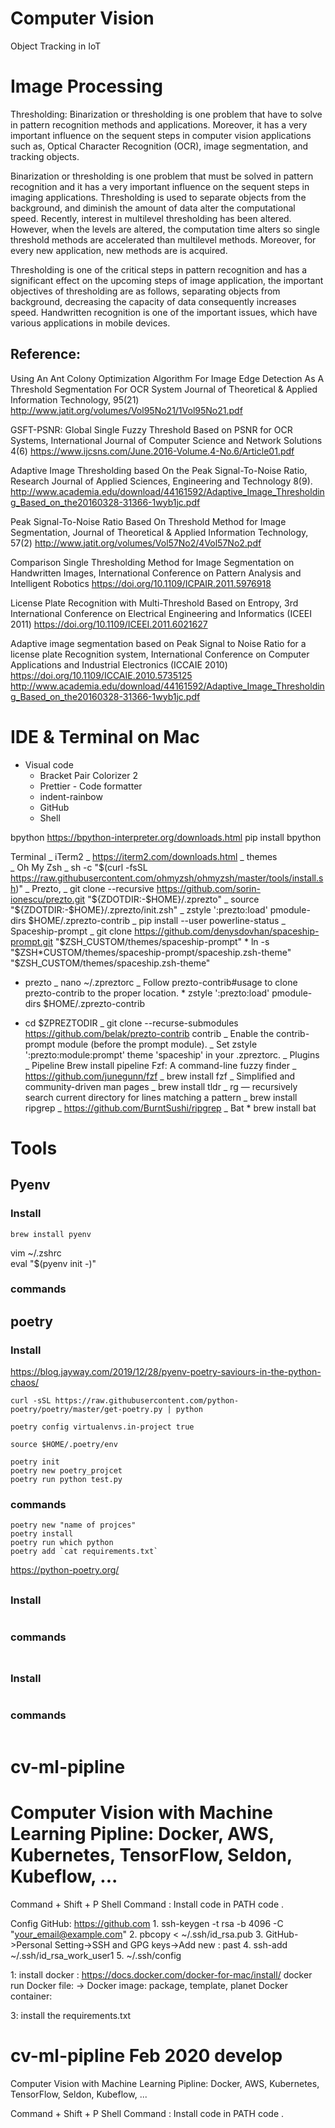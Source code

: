 # Computer Vision

Object Tracking in IoT


# Image Processing

Thresholding:
Binarization or thresholding is one problem that have to solve in pattern recognition methods and applications. Moreover, it has a very important influence on the sequent steps in computer vision applications such as, Optical Character Recognition (OCR), image segmentation, and tracking objects.

Binarization or thresholding is one problem that must be solved in pattern recognition and it has a very important influence on the sequent steps in imaging applications. Thresholding is used to separate objects from the background, and diminish the amount of data alter the computational speed. Recently, interest in multilevel thresholding has been altered. However, when the levels are altered, the computation time alters so single threshold methods are accelerated than multilevel methods. Moreover, for every new application, new methods are is acquired.

Thresholding is one of the critical steps in pattern recognition and has a significant effect on the upcoming steps of image application, the important objectives of thresholding are as follows, separating objects from background, decreasing the capacity of data consequently increases speed. Handwritten recognition is one of the important issues, which have various applications in mobile devices.

## Reference:

Using An Ant Colony Optimization Algorithm For Image Edge Detection As A Threshold Segmentation For OCR System Journal of Theoretical & Applied Information Technology, 95(21)
http://www.jatit.org/volumes/Vol95No21/1Vol95No21.pdf

GSFT-PSNR: Global Single Fuzzy Threshold Based on PSNR for OCR Systems, International Journal of Computer Science and Network Solutions 4(6)
https://www.ijcsns.com/June.2016-Volume.4-No.6/Article01.pdf

Adaptive Image Thresholding based On the Peak Signal-To-Noise Ratio, Research Journal of Applied Sciences, Engineering and Technology 8(9).
http://www.academia.edu/download/44161592/Adaptive_Image_Thresholding_Based_on_the20160328-31366-1wyb1jc.pdf

Peak Signal-To-Noise Ratio Based On Threshold Method for Image Segmentation, Journal of Theoretical & Applied Information Technology, 57(2)
http://www.jatit.org/volumes/Vol57No2/4Vol57No2.pdf

Comparison Single Thresholding Method for Image Segmentation on Handwritten Images, International Conference on Pattern Analysis and Intelligent Robotics
https://doi.org/10.1109/ICPAIR.2011.5976918

License Plate Recognition with Multi-Threshold Based on Entropy, 3rd International Conference on Electrical Engineering and Informatics (ICEEI 2011)
https://doi.org/10.1109/ICEEI.2011.6021627

Adaptive image segmentation based on Peak Signal to Noise Ratio for a license plate Recognition system, International Conference on Computer Applications and Industrial Electronics (ICCAIE 2010)
https://doi.org/10.1109/ICCAIE.2010.5735125
http://www.academia.edu/download/44161592/Adaptive_Image_Thresholding_Based_on_the20160328-31366-1wyb1jc.pdf

# IDE & Terminal on Mac

- Visual code
  - Bracket Pair Colorizer 2
  - Prettier - Code formatter
  - indent-rainbow
  - GitHub
  - Shell

bpython https://bpython-interpreter.org/downloads.html
pip install bpython

Terminal
_ iTerm2
_ https://iterm2.com/downloads.html
_ themes  
 _ Oh My Zsh
_ sh -c "\$(curl -fsSL https://raw.githubusercontent.com/ohmyzsh/ohmyzsh/master/tools/install.sh)"
_ Prezto,
_ git clone --recursive https://github.com/sorin-ionescu/prezto.git "${ZDOTDIR:-$HOME}/.zprezto"
_ source "${ZDOTDIR:-$HOME}/.zprezto/init.zsh"
_ zstyle ':prezto:load' pmodule-dirs \$HOME/.zprezto-contrib
_ pip install --user powerline-status
_ Spaceship-prompt
_ git clone https://github.com/denysdovhan/spaceship-prompt.git "$ZSH_CUSTOM/themes/spaceship-prompt"
                * ln -s "$ZSH\*CUSTOM/themes/spaceship-prompt/spaceship.zsh-theme" "\$ZSH_CUSTOM/themes/spaceship.zsh-theme"

- prezto
  _ nano ~/.zpreztorc
  _ Follow prezto-contrib#usage to clone prezto-contrib to the proper location. \* zstyle ':prezto:load' pmodule-dirs \$HOME/.zprezto-contrib

* cd \$ZPREZTODIR
  _ git clone --recurse-submodules https://github.com/belak/prezto-contrib contrib
  _ Enable the contrib-prompt module (before the prompt module).
  _ Set zstyle ':prezto:module:prompt' theme 'spaceship' in your .zpreztorc.
  _ Plugins
  _ Pipeline
  Brew install pipeline
  Fzf: A command-line fuzzy finder
  _ https://github.com/junegunn/fzf
  _ brew install fzf
  _ Simplified and community-driven man pages
  _ brew install tldr
  _ rg — recursively search current directory for lines matching a pattern
  _ brew install ripgrep
  _ https://github.com/BurntSushi/ripgrep
  \_ Bat \* brew install bat

# Tools

## Pyenv

### Install

```
brew install pyenv
```

vim ~/.zshrc  
eval "\$(pyenv init -)"

### commands

## poetry

### Install

https://blog.jayway.com/2019/12/28/pyenv-poetry-saviours-in-the-python-chaos/

```
curl -sSL https://raw.githubusercontent.com/python-poetry/poetry/master/get-poetry.py | python

poetry config virtualenvs.in-project true

source $HOME/.poetry/env

poetry init
poetry new poetry_projcet
poetry run python test.py

```

### commands

```
poetry new "name of projces"
poetry install
poetry run which python
poetry add `cat requirements.txt`

```

https://python-poetry.org/

##

### Install

```

```

### commands

```

```

##

### Install

```

```

### commands

```

```

# cv-ml-pipline

# Computer Vision with Machine Learning Pipline: Docker, AWS, Kubernetes, TensorFlow, Seldon, Kubeflow, ...

Command + Shift + P
Shell Command : Install code in PATH
code .

Config GitHub: https://github.com 1. ssh-keygen -t rsa -b 4096 -C "your_email@example.com" 2. pbcopy < ~/.ssh/id_rsa.pub 3. GitHub->Personal Setting->SSH and GPG keys->Add new : past 4. ssh-add ~/.ssh/id_rsa_work_user1 5. ~/.ssh/config

1: install docker : https://docs.docker.com/docker-for-mac/install/
docker run
Docker file: -> Docker image: package, template, planet
Docker container:

3: install the requirements.txt

# cv-ml-pipline Feb 2020 develop

Computer Vision with Machine Learning Pipline: Docker, AWS, Kubernetes, TensorFlow, Seldon, Kubeflow, ...

Command + Shift + P
Shell Command : Install code in PATH
code .
